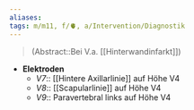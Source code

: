 ```yaml
---
aliases: 
tags: m/m11, f/🫀, a/Intervention/Diagnostik
---
```

> (Abstract::Bei V.a. [[Hinterwandinfarkt]])
- **Elektroden**
	- *V7*:: [[Hintere Axillarlinie]] auf Höhe V4
	- *V8*:: [[Scapularlinie]] auf Höhe V4
	- *V9*:: Paravertebral links auf Höhe V4